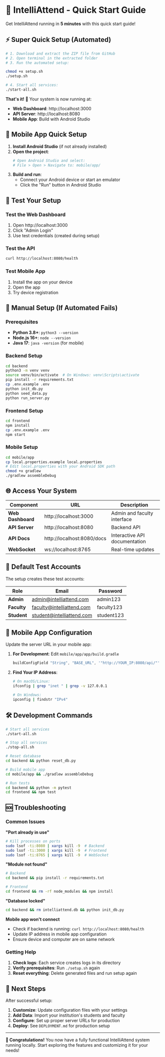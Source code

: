 # 🚀 IntelliAttend - Quick Start Guide

Get IntelliAttend running in **5 minutes** with this quick start guide!

## ⚡ Super Quick Setup (Automated)

```bash
# 1. Download and extract the ZIP file from GitHub
# 2. Open terminal in the extracted folder
# 3. Run the automated setup:

chmod +x setup.sh
./setup.sh

# 4. Start all services:
./start-all.sh
```

**That's it!** 🎉 Your system is now running at:
- **Web Dashboard**: http://localhost:3000
- **API Server**: http://localhost:8080
- **Mobile App**: Build with Android Studio

## 📱 Mobile App Quick Setup

1. **Install Android Studio** (if not already installed)
2. **Open the project**:
   ```bash
   # Open Android Studio and select:
   # File > Open > Navigate to: mobile/app/
   ```
3. **Build and run**:
   - Connect your Android device or start an emulator
   - Click the "Run" button in Android Studio

## 🧪 Test Your Setup

### Test the Web Dashboard
1. Open http://localhost:3000
2. Click "Admin Login"
3. Use test credentials (created during setup)

### Test the API
```bash
curl http://localhost:8080/health
```

### Test Mobile App
1. Install the app on your device
2. Open the app
3. Try device registration

## 🔧 Manual Setup (If Automated Fails)

### Prerequisites
- **Python 3.8+**: `python3 --version`
- **Node.js 16+**: `node --version`
- **Java 17**: `java -version` (for mobile)

### Backend Setup
```bash
cd backend
python3 -m venv venv
source venv/bin/activate  # On Windows: venv\Scripts\activate
pip install -r requirements.txt
cp .env.example .env
python init_db.py
python seed_data.py
python run_server.py
```

### Frontend Setup
```bash
cd frontend
npm install
cp .env.example .env
npm start
```

### Mobile Setup
```bash
cd mobile/app
cp local.properties.example local.properties
# Edit local.properties with your Android SDK path
chmod +x gradlew
./gradlew assembleDebug
```

## 🌐 Access Your System

| Component | URL | Description |
|-----------|-----|-------------|
| **Web Dashboard** | http://localhost:3000 | Admin and faculty interface |
| **API Server** | http://localhost:8080 | Backend API |
| **API Docs** | http://localhost:8080/docs | Interactive API documentation |
| **WebSocket** | ws://localhost:8765 | Real-time updates |

## 👥 Default Test Accounts

The setup creates these test accounts:

| Role | Email | Password |
|------|-------|----------|
| **Admin** | admin@intelliattend.com | admin123 |
| **Faculty** | faculty@intelliattend.com | faculty123 |
| **Student** | student@intelliattend.com | student123 |

## 📱 Mobile App Configuration

Update the server URL in your mobile app:

1. **For Development**: Edit `mobile/app/app/build.gradle`
   ```gradle
   buildConfigField "String", "BASE_URL", '"http://YOUR_IP:8080/api/"'
   ```

2. **Find Your IP Address**:
   ```bash
   # On macOS/Linux:
   ifconfig | grep "inet " | grep -v 127.0.0.1
   
   # On Windows:
   ipconfig | findstr "IPv4"
   ```

## 🛠️ Development Commands

```bash
# Start all services
./start-all.sh

# Stop all services
./stop-all.sh

# Reset database
cd backend && python reset_db.py

# Build mobile app
cd mobile/app && ./gradlew assembleDebug

# Run tests
cd backend && python -m pytest
cd frontend && npm test
```

## 🆘 Troubleshooting

### Common Issues

**"Port already in use"**
```bash
# Kill processes on ports
sudo lsof -ti:8080 | xargs kill -9  # Backend
sudo lsof -ti:3000 | xargs kill -9  # Frontend
sudo lsof -ti:8765 | xargs kill -9  # WebSocket
```

**"Module not found"**
```bash
# Backend
cd backend && pip install -r requirements.txt

# Frontend
cd frontend && rm -rf node_modules && npm install
```

**"Database locked"**
```bash
cd backend && rm intelliattend.db && python init_db.py
```

**Mobile app won't connect**
- Check if backend is running: `curl http://localhost:8080/health`
- Update IP address in mobile app configuration
- Ensure device and computer are on same network

### Getting Help

1. **Check logs**: Each service creates logs in its directory
2. **Verify prerequisites**: Run `./setup.sh` again
3. **Reset everything**: Delete generated files and run setup again

## 🎯 Next Steps

After successful setup:

1. **Customize**: Update configuration files with your settings
2. **Add Data**: Import your institution's students and faculty
3. **Configure**: Set up proper server URLs for production
4. **Deploy**: See `DEPLOYMENT.md` for production setup

---

**🎉 Congratulations!** You now have a fully functional IntelliAttend system running locally. Start exploring the features and customizing it for your needs!